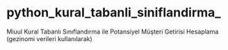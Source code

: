 # python_kural_tabanli_siniflandirma_
Miuul Kural Tabanlı Sınıflandırma ile  Potansiyel Müşteri Getirisi Hesaplama (gezinomi verileri kullanılarak)  
